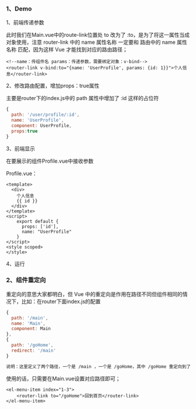 ### 1、Demo

1、前端传递参数

此时我们在Main.vue中的route-link位置处 to 改为了 :to，是为了将这一属性当成对象使用，注意 router-link 中的 name 属性名称 一定要和 路由中的 name 属性名称 匹配，因为这样 Vue 才能找到对应的路由路径；

```vue
<!--name：传组件名 params：传递参数，需要绑定对象：v-bind-->
<router-link v-bind:to="{name: 'UserProfile', params: {id: 1}}">个人信息</router-link>
```

2、修改路由配置，增加props：true属性

主要是router下的index.js中的 path 属性中增加了 :id 这样的占位符

```js
{
  path: '/user/profile/:id',
  name: 'UserProfile',
  component: UserProfile,
  props:true
}
```

3、前端显示

在要展示的组件Profile.vue中接收参数

Profile.vue：

```vue
<template>
  <div>
    个人信息
    {{ id }}
  </div>
</template>
<script>
    export default {
      props: ['id'],
      name: "UserProfile"
    }
</script>
<style scoped>
</style>
```

4、运行



### 2、组件重定向

重定向的意思大家都明白，但 Vue 中的重定向是作用在路径不同但组件相同的情况下，比如：在router下面index.js的配置

```js
{
  path: '/main',
  name: 'Main',
  component: Main
},
{
  path: '/goHome',
  redirect: '/main'
}
```



```bash
说明：这里定义了两个路径，一个是 /main ，一个是 /goHome，其中 /goHome 重定向到了 /main 路径，由此可以看出重定向不需要定义组件；
```

使用的话，只需要在Main.vue设置对应路径即可；

```vue
<el-menu-item index="1-3">
    <router-link to="/goHome">回到首页</router-link>
</el-menu-item>
```

